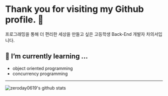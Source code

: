 # Thank you for visiting my Github profile. 👋
프로그래밍을 통해 더 편리한 세상을 만들고 싶은 고등학생 Back-End 개발자 차의서입니다.

## 🌱 I’m currently learning ...
- object oriented programming
- concurrency programming
------------------------
![zeroday0619's github stats](https://github-readme-stats.vercel.app/api?username=zeroday0619)


<!--
**zeroday0619/zeroday0619** is a ✨ _special_ ✨ repository because its `README.md` (this file) appears on your GitHub profile.

Here are some ideas to get you started:

- 🔭 I’m currently working on ...
- 🌱 I’m currently learning ...
- 👯 I’m looking to collaborate on ...
- 🤔 I’m looking for help with ...
- 💬 Ask me about ...
- 📫 How to reach me: ...
- 😄 Pronouns: ...
- ⚡ Fun fact: ...
-->
